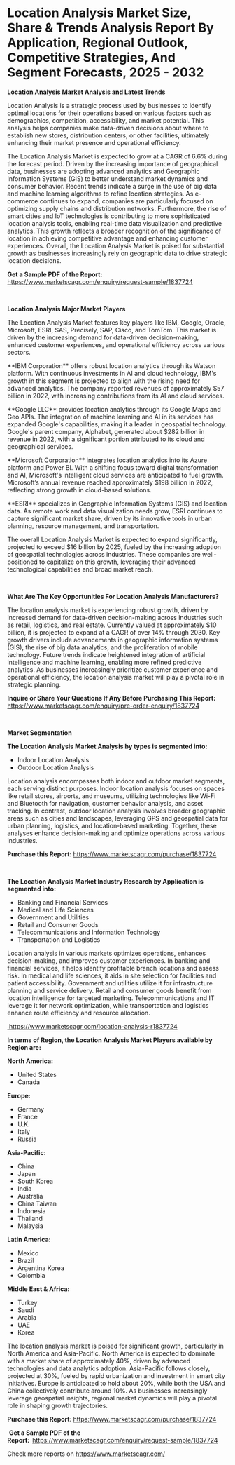 <p><h1>Location Analysis Market Size, Share & Trends Analysis Report By Application, Regional Outlook, Competitive Strategies, And Segment Forecasts, 2025 - 2032</h1></p><p><strong>Location Analysis Market Analysis and Latest Trends</strong></p>
<p><p>Location Analysis is a strategic process used by businesses to identify optimal locations for their operations based on various factors such as demographics, competition, accessibility, and market potential. This analysis helps companies make data-driven decisions about where to establish new stores, distribution centers, or other facilities, ultimately enhancing their market presence and operational efficiency.</p><p>The Location Analysis Market is expected to grow at a CAGR of 6.6% during the forecast period. Driven by the increasing importance of geographical data, businesses are adopting advanced analytics and Geographic Information Systems (GIS) to better understand market dynamics and consumer behavior. Recent trends indicate a surge in the use of big data and machine learning algorithms to refine location strategies. As e-commerce continues to expand, companies are particularly focused on optimizing supply chains and distribution networks. Furthermore, the rise of smart cities and IoT technologies is contributing to more sophisticated location analysis tools, enabling real-time data visualization and predictive analytics. This growth reflects a broader recognition of the significance of location in achieving competitive advantage and enhancing customer experiences. Overall, the Location Analysis Market is poised for substantial growth as businesses increasingly rely on geographic data to drive strategic location decisions.</p></p>
<p><strong>Get a Sample PDF of the Report:&nbsp;</strong> <a href="https://www.marketscagr.com/enquiry/request-sample/1837724?utm_campaign=3098&utm_medium=2&utm_source=Github&utm_content=ia&utm_term=10032025&utm_id=location-analysis">https://www.marketscagr.com/enquiry/request-sample/1837724</a></p>
<p>&nbsp;</p>
<p><strong>Location Analysis Major Market Players</strong></p>
<p><p>The Location Analysis Market features key players like IBM, Google, Oracle, Microsoft, ESRI, SAS, Precisely, SAP, Cisco, and TomTom. This market is driven by the increasing demand for data-driven decision-making, enhanced customer experiences, and operational efficiency across various sectors.</p><p>**IBM Corporation** offers robust location analytics through its Watson platform. With continuous investments in AI and cloud technology, IBM's growth in this segment is projected to align with the rising need for advanced analytics. The company reported revenues of approximately $57 billion in 2022, with increasing contributions from its AI and cloud services.</p><p>**Google LLC** provides location analytics through its Google Maps and Geo APIs. The integration of machine learning and AI in its services has expanded Google's capabilities, making it a leader in geospatial technology. Google's parent company, Alphabet, generated about $282 billion in revenue in 2022, with a significant portion attributed to its cloud and geographical services.</p><p>**Microsoft Corporation** integrates location analytics into its Azure platform and Power BI. With a shifting focus toward digital transformation and AI, Microsoft's intelligent cloud services are anticipated to fuel growth. Microsoft’s annual revenue reached approximately $198 billion in 2022, reflecting strong growth in cloud-based solutions.</p><p>**ESRI** specializes in Geographic Information Systems (GIS) and location data. As remote work and data visualization needs grow, ESRI continues to capture significant market share, driven by its innovative tools in urban planning, resource management, and transportation. </p><p>The overall Location Analysis Market is expected to expand significantly, projected to exceed $16 billion by 2025, fueled by the increasing adoption of geospatial technologies across industries. These companies are well-positioned to capitalize on this growth, leveraging their advanced technological capabilities and broad market reach.</p></p>
<p>&nbsp;</p>
<p><strong>What Are The Key Opportunities For Location Analysis Manufacturers?</strong></p>
<p><p>The location analysis market is experiencing robust growth, driven by increased demand for data-driven decision-making across industries such as retail, logistics, and real estate. Currently valued at approximately $10 billion, it is projected to expand at a CAGR of over 14% through 2030. Key growth drivers include advancements in geographic information systems (GIS), the rise of big data analytics, and the proliferation of mobile technology. Future trends indicate heightened integration of artificial intelligence and machine learning, enabling more refined predictive analytics. As businesses increasingly prioritize customer experience and operational efficiency, the location analysis market will play a pivotal role in strategic planning.</p></p>
<p><strong>Inquire or Share Your Questions If Any Before Purchasing This Report:</strong> <a href="https://www.marketscagr.com/enquiry/pre-order-enquiry/1837724?utm_campaign=3098&utm_medium=2&utm_source=Github&utm_content=ia&utm_term=10032025&utm_id=location-analysis">https://www.marketscagr.com/enquiry/pre-order-enquiry/1837724</a></p>
<p>&nbsp;</p>
<p><strong>Market Segmentation</strong></p>
<p><strong>The Location Analysis Market Analysis by types is segmented into:</strong></p>
<p><ul><li>Indoor Location Analysis</li><li>Outdoor Location Analysis</li></ul></p>
<p><p>Location analysis encompasses both indoor and outdoor market segments, each serving distinct purposes. Indoor location analysis focuses on spaces like retail stores, airports, and museums, utilizing technologies like Wi-Fi and Bluetooth for navigation, customer behavior analysis, and asset tracking. In contrast, outdoor location analysis involves broader geographic areas such as cities and landscapes, leveraging GPS and geospatial data for urban planning, logistics, and location-based marketing. Together, these analyses enhance decision-making and optimize operations across various industries.</p></p>
<p><strong>Purchase this Report:&nbsp;</strong><a href="https://www.marketscagr.com/purchase/1837724?utm_campaign=3098&utm_medium=2&utm_source=Github&utm_content=ia&utm_term=10032025&utm_id=location-analysis">https://www.marketscagr.com/purchase/1837724</a></p>
<p>&nbsp;</p>
<p><strong>The Location Analysis Market Industry Research by Application is segmented into:</strong></p>
<p><ul><li>Banking and Financial Services</li><li>Medical and Life Sciences</li><li>Government and Utilities</li><li>Retail and Consumer Goods</li><li>Telecommunications and Information Technology</li><li>Transportation and Logistics</li></ul></p>
<p><p>Location analysis in various markets optimizes operations, enhances decision-making, and improves customer experiences. In banking and financial services, it helps identify profitable branch locations and assess risk. In medical and life sciences, it aids in site selection for facilities and patient accessibility. Government and utilities utilize it for infrastructure planning and service delivery. Retail and consumer goods benefit from location intelligence for targeted marketing. Telecommunications and IT leverage it for network optimization, while transportation and logistics enhance route efficiency and resource allocation.</p></p>
<p><a href="https://www.marketscagr.com/location-analysis-r1837724?utm_campaign=3098&utm_medium=2&utm_source=Github&utm_content=ia&utm_term=10032025&utm_id=location-analysis">&nbsp;https://www.marketscagr.com/location-analysis-r1837724</a></p>
<p><strong>In terms of Region, the Location Analysis Market Players available by Region are:</strong></p>
<p>
    <p> <strong> North America: </strong>
        <ul>
            <li>United States</li>
            <li>Canada</li>
        </ul>
        </p> 
    <p> <strong> Europe: </strong>
        <ul>
            <li>Germany</li>
            <li>France</li>
            <li>U.K.</li>
            <li>Italy</li>
            <li>Russia</li>
        </ul>
        </p> 
    <p> <strong> Asia-Pacific: </strong>
        <ul>
            <li>China</li>
            <li>Japan</li>
            <li>South Korea</li>
            <li>India</li>
            <li>Australia</li>
            <li>China Taiwan</li>
            <li>Indonesia</li>
            <li>Thailand</li>
            <li>Malaysia</li>
        </ul>
        </p> 
    <p> <strong> Latin America: </strong>
        <ul>
            <li>Mexico</li>
            <li>Brazil</li>
            <li>Argentina Korea</li>
            <li>Colombia</li>
        </ul>
        </p> 
    <p> <strong> Middle East & Africa: </strong>
        <ul>
            <li>Turkey</li>
            <li>Saudi</li>
            <li>Arabia</li>
            <li>UAE</li>
            <li>Korea</li>
        </ul>
    </p>
    </p>
<p><p>The location analysis market is poised for significant growth, particularly in North America and Asia-Pacific. North America is expected to dominate with a market share of approximately 40%, driven by advanced technologies and data analytics adoption. Asia-Pacific follows closely, projected at 30%, fueled by rapid urbanization and investment in smart city initiatives. Europe is anticipated to hold about 20%, while both the USA and China collectively contribute around 10%. As businesses increasingly leverage geospatial insights, regional market dynamics will play a pivotal role in shaping growth trajectories.</p></p>
<p><strong>Purchase this Report: </strong><a href="https://www.marketscagr.com/purchase/1837724?utm_campaign=3098&utm_medium=2&utm_source=Github&utm_content=ia&utm_term=10032025&utm_id=location-analysis">https://www.marketscagr.com/purchase/1837724</a></p>
<p>&nbsp;<strong>Get a Sample PDF of the Report:&nbsp;&nbsp;</strong><a href="https://www.marketscagr.com/enquiry/request-sample/1837724?utm_campaign=3098&utm_medium=2&utm_source=Github&utm_content=ia&utm_term=10032025&utm_id=location-analysis">https://www.marketscagr.com/enquiry/request-sample/1837724</a></p>
<p><strong></strong></p>
<p>Check more reports on <a href="https://www.marketscagr.com/?utm_campaign=3098&utm_medium=2&utm_source=Github&utm_content=ia&utm_term=10032025&utm_id=location-analysis">https://www.marketscagr.com/</a></p>
